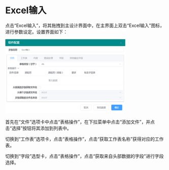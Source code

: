 # Excel输入

点击“Excel输入”，将其拖拽到主设计界面中，在主界面上双击“Excel输入”图标，进行参数设定。设置界面如下：

![](<../../../.gitbook/assets/image (58).png>)

首先在“文件”选项卡中点击“表格操作”，在下拉菜单中点击“添加文件”，并点击“选择”按钮将其添加到列表中。

切换到“工作表”选项卡，点击“表格操作”，点击“获取工作表名称”获得对应的工作表。&#x20;

切换到“字段”选型卡，点击“表格操作”，点击“获取来自头部数据的字段”进行字段选择。
